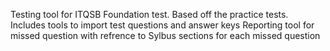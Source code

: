 Testing tool for ITQSB Foundation test.
Based off the practice tests.
Includes tools to import test questions and answer keys 
Reporting tool for missed question with refrence to Sylbus sections for each missed question
